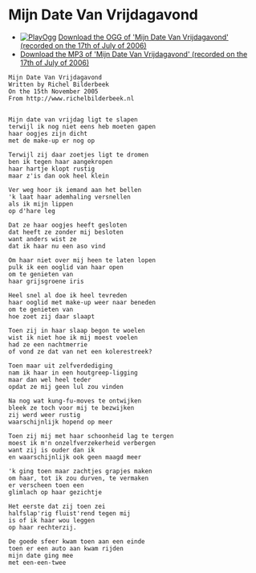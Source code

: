 # Mijn Date Van Vrijdagavond

 * [![PlayOgg](http://static.fsf.org/playogg/Play_ogg_80x15.png "I support PlayOgg!")](http://playogg.org) [Download the OGG of 'Mijn Date Van Vrijdagavond' (recorded on the 17th of July of 2006)](http://www.richelbilderbeek.nl/CD06_15MijnDateVanVrijdagAvond20060717_2.ogg)
 * [Download the MP3 of 'Mijn Date Van Vrijdagavond' (recorded on the 17th of July of 2006)](http://www.richelbilderbeek.nl/CD06_15MijnDateVanVrijdagavond20060717_2.mp3)

```
Mijn Date Van Vrijdagavond
Written by Richel Bilderbeek
On the 15th November 2005
From http://www.richelbilderbeek.nl


Mijn date van vrijdag ligt te slapen
terwijl ik nog niet eens heb moeten gapen
haar oogjes zijn dicht
met de make-up er nog op

Terwijl zij daar zoetjes ligt te dromen
ben ik tegen haar aangekropen
haar hartje klopt rustig
maar z'is dan ook heel klein

Ver weg hoor ik iemand aan het bellen
'k laat haar ademhaling versnellen
als ik mijn lippen 
op d'hare leg

Dat ze haar oogjes heeft gesloten
dat heeft ze zonder mij besloten
want anders wist ze
dat ik haar nu een aso vind

Om haar niet over mij heen te laten lopen
pulk ik een ooglid van haar open
om te genieten van 
haar grijsgroene iris

Heel snel al doe ik heel tevreden
haar ooglid met make-up weer naar beneden
om te genieten van 
hoe zoet zij daar slaapt

Toen zij in haar slaap begon te woelen
wist ik niet hoe ik mij moest voelen
had ze een nachtmerrie
of vond ze dat van net een kolerestreek?

Toen maar uit zelfverdediging
nam ik haar in een houtgreep-ligging
maar dan wel heel teder
opdat ze mij geen lul zou vinden

Na nog wat kung-fu-moves te ontwijken
bleek ze toch voor mij te bezwijken
zij werd weer rustig
waarschijnlijk hopend op meer

Toen zij mij met haar schoonheid lag te tergen
moest ik m'n onzelfverzekerheid verbergen
want zij is ouder dan ik
en waarschijnlijk ook geen maagd meer

'k ging toen maar zachtjes grapjes maken
om haar, tot ik zou durven, te vermaken
er verscheen toen een
glimlach op haar gezichtje

Het eerste dat zij toen zei
halfslap'rig fluist'rend tegen mij
is of ik haar wou leggen
op haar rechterzij.

De goede sfeer kwam toen aan een einde
toen er een auto aan kwam rijden
mijn date ging mee
met een-een-twee
```
